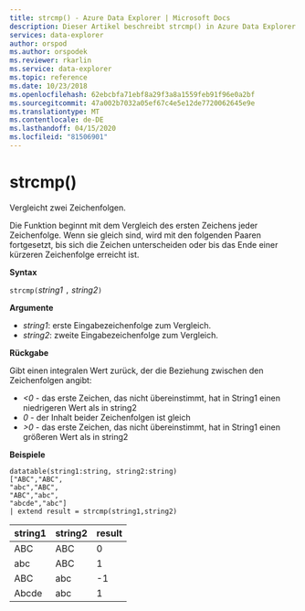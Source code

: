 ```yaml
---
title: strcmp() - Azure Data Explorer | Microsoft Docs
description: Dieser Artikel beschreibt strcmp() in Azure Data Explorer.
services: data-explorer
author: orspod
ms.author: orspodek
ms.reviewer: rkarlin
ms.service: data-explorer
ms.topic: reference
ms.date: 10/23/2018
ms.openlocfilehash: 62ebcbfa71ebf8a29f3a8a1559feb91f96e0a2bf
ms.sourcegitcommit: 47a002b7032a05ef67c4e5e12de7720062645e9e
ms.translationtype: MT
ms.contentlocale: de-DE
ms.lasthandoff: 04/15/2020
ms.locfileid: "81506901"
---
```

# <a name="strcmp"></a>strcmp()

Vergleicht zwei Zeichenfolgen.

Die Funktion beginnt mit dem Vergleich des ersten Zeichens jeder Zeichenfolge. Wenn sie gleich sind, wird mit den folgenden Paaren fortgesetzt, bis sich die Zeichen unterscheiden oder bis das Ende einer kürzeren Zeichenfolge erreicht ist.

**Syntax**

`strcmp(`*string1* `,` *string2*`)` 

**Argumente**

* *string1*: erste Eingabezeichenfolge zum Vergleich. 
* *string2*: zweite Eingabezeichenfolge zum Vergleich.

**Rückgabe**

Gibt einen integralen Wert zurück, der die Beziehung zwischen den Zeichenfolgen angibt:
* *<0* - das erste Zeichen, das nicht übereinstimmt, hat in String1 einen niedrigeren Wert als in string2
* *0* - der Inhalt beider Zeichenfolgen ist gleich
* *>0* - das erste Zeichen, das nicht übereinstimmt, hat in String1 einen größeren Wert als in string2

**Beispiele**

```
datatable(string1:string, string2:string)
["ABC","ABC",
"abc","ABC",
"ABC","abc",
"abcde","abc"]
| extend result = strcmp(string1,string2)
```

|string1|string2|result|
|---|---|---|
|ABC|ABC|0|
|abc|ABC|1|
|ABC|abc|-1|
|Abcde|abc|1|